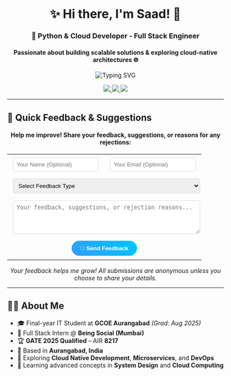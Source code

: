 <h1 align="center">✨ Hi there, I'm Saad! 👋</h1>
<h3 align="center">🚀 Python & Cloud Developer -  Full Stack Engineer</h3>
<h4 align="center">Passionate about building scalable solutions & exploring cloud-native architectures 🌐</h4>

<p align="center">
  <img src="https://readme-typing-svg.herokuapp.com?font=Fira+Code&pause=1000&color=2E9FFF&center=true&vCenter=true&width=435&lines=Python+%26+Cloud+Developer;Full+Stack+Engineer;Django+%7C+FastAPI+%7C+AWS;Building+Scalable+Applications" alt="Typing SVG" />
</p>

<p align="center">
  <a href="https://linkedin.com/in/saad99" target="_blank">
    <img src="https://img.shields.io/badge/LinkedIn-0077B5?style=for-the-badge&logo=linkedin&logoColor=white">
  </a>
  <a href="mailto:saadiqbal1921@gmail.com" target="_blank">
    <img src="https://img.shields.io/badge/Gmail-D14836?style=for-the-badge&logo=gmail&logoColor=white">
  </a>
  <a href="https://github.com/saad1901" target="_blank">
    <img src="https://img.shields.io/badge/GitHub-100000?style=for-the-badge&logo=github&logoColor=white">
  </a>
</p>

---

## 💬 Quick Feedback & Suggestions

<div align="center">
  <h4>Help me improve! Share your feedback, suggestions, or reasons for any rejections:</h4>
  
  <form action="https://your-backend-url.com/api/feedback" method="POST" target="_blank">
    <table align="center">
      <tr>
        <td>
          <input type="text" name="name" placeholder="Your Name (Optional)" style="width: 200px; padding: 8px; margin: 5px; border: 1px solid #ddd; border-radius: 5px;" />
        </td>
        <td>
          <input type="email" name="email" placeholder="Your Email (Optional)" style="width: 200px; padding: 8px; margin: 5px; border: 1px solid #ddd; border-radius: 5px;" />
        </td>
      </tr>
      <tr>
        <td colspan="2">
          <select name="feedback_type" style="width: 100%; padding: 8px; margin: 5px; border: 1px solid #ddd; border-radius: 5px;">
            <option value="">Select Feedback Type</option>
            <option value="suggestion">💡 Suggestion</option>
            <option value="rejection_reason">❌ Rejection Reason</option>
            <option value="general_feedback">📝 General Feedback</option>
            <option value="improvement">🚀 Improvement Idea</option>
          </select>
        </td>
      </tr>
      <tr>
        <td colspan="2">
          <textarea name="message" placeholder="Your feedback, suggestions, or rejection reasons..." rows="4" style="width: 100%; padding: 8px; margin: 5px; border: 1px solid #ddd; border-radius: 5px; resize: vertical;" required></textarea>
        </td>
      </tr>
      <tr>
        <td colspan="2" align="center">
          <button type="submit" style="background: linear-gradient(45deg, #2E9FFF, #00C6FF); color: white; border: none; padding: 10px 20px; border-radius: 25px; cursor: pointer; font-weight: bold; margin: 5px;">
            🚀 Send Feedback
          </button>
        </td>
      </tr>
    </table>
  </form>
  
  <p><em>Your feedback helps me grow! All submissions are anonymous unless you choose to share your details.</em></p>
</div>

---

## 🙋‍♂️ About Me
- 🎓 Final-year IT Student at **GCOE Aurangabad** *(Grad: Aug 2025)*
- 💼 Full Stack Intern @ **Being Social (Mumbai)**
- 🏆 **GATE 2025 Qualified** – AIR **8217**
- 📍 Based in **Aurangabad, India**
- 🧠 Exploring **Cloud Native Development**, **Microservices**, and **DevOps**
- 🌱 Learning advanced concepts in **System Design** and **Cloud Computing**

<!-- Rest of your README content remains the same -->
